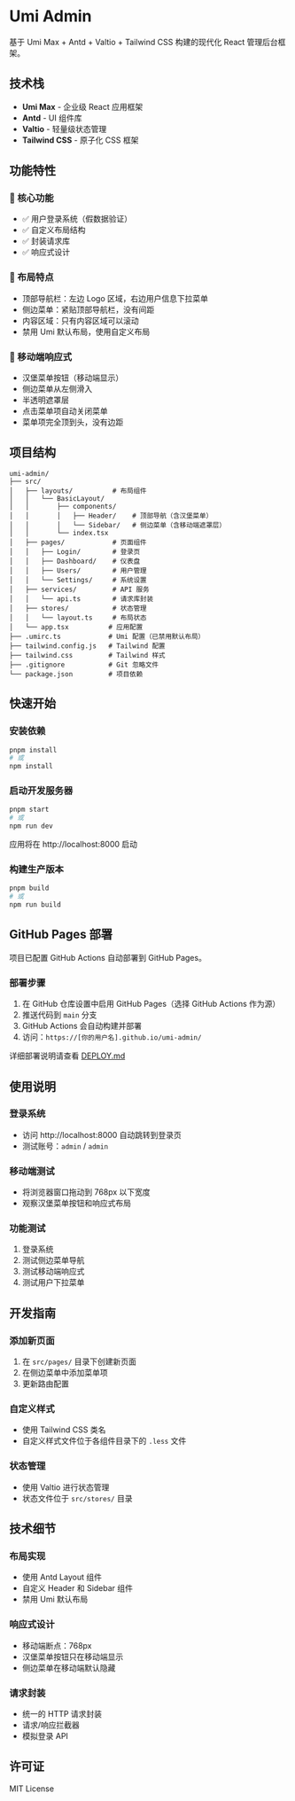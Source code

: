 # Umi Admin

基于 Umi Max + Antd + Valtio + Tailwind CSS 构建的现代化 React 管理后台框架。

## 技术栈

- **Umi Max** - 企业级 React 应用框架
- **Antd** - UI 组件库
- **Valtio** - 轻量级状态管理
- **Tailwind CSS** - 原子化 CSS 框架

## 功能特性

### 🎯 核心功能
- ✅ 用户登录系统（假数据验证）
- ✅ 自定义布局结构
- ✅ 封装请求库
- ✅ 响应式设计

### 🎨 布局特点
- 顶部导航栏：左边 Logo 区域，右边用户信息下拉菜单
- 侧边菜单：紧贴顶部导航栏，没有间距
- 内容区域：只有内容区域可以滚动
- 禁用 Umi 默认布局，使用自定义布局

### 📱 移动端响应式
- 汉堡菜单按钮（移动端显示）
- 侧边菜单从左侧滑入
- 半透明遮罩层
- 点击菜单项自动关闭菜单
- 菜单项完全顶到头，没有边距

## 项目结构

```
umi-admin/
├── src/
│   ├── layouts/          # 布局组件
│   │   └── BasicLayout/
│   │       ├── components/
│   │       │   ├── Header/    # 顶部导航（含汉堡菜单）
│   │       │   └── Sidebar/   # 侧边菜单（含移动端遮罩层）
│   │       └── index.tsx
│   ├── pages/            # 页面组件
│   │   ├── Login/        # 登录页
│   │   ├── Dashboard/    # 仪表盘
│   │   ├── Users/        # 用户管理
│   │   └── Settings/     # 系统设置
│   ├── services/         # API 服务
│   │   └── api.ts        # 请求库封装
│   ├── stores/           # 状态管理
│   │   └── layout.ts     # 布局状态
│   └── app.tsx          # 应用配置
├── .umirc.ts            # Umi 配置（已禁用默认布局）
├── tailwind.config.js   # Tailwind 配置
├── tailwind.css         # Tailwind 样式
├── .gitignore           # Git 忽略文件
└── package.json         # 项目依赖
```

## 快速开始

### 安装依赖

```bash
pnpm install
# 或
npm install
```

### 启动开发服务器

```bash
pnpm start
# 或
npm run dev
```

应用将在 http://localhost:8000 启动

### 构建生产版本

```bash
pnpm build
# 或
npm run build
```

## GitHub Pages 部署

项目已配置 GitHub Actions 自动部署到 GitHub Pages。

### 部署步骤

1. 在 GitHub 仓库设置中启用 GitHub Pages（选择 GitHub Actions 作为源）
2. 推送代码到 `main` 分支
3. GitHub Actions 会自动构建并部署
4. 访问：`https://[你的用户名].github.io/umi-admin/`

详细部署说明请查看 [DEPLOY.md](./DEPLOY.md)

## 使用说明

### 登录系统
- 访问 http://localhost:8000 自动跳转到登录页
- 测试账号：`admin` / `admin`

### 移动端测试
- 将浏览器窗口拖动到 768px 以下宽度
- 观察汉堡菜单按钮和响应式布局

### 功能测试
1. 登录系统
2. 测试侧边菜单导航
3. 测试移动端响应式
4. 测试用户下拉菜单

## 开发指南

### 添加新页面
1. 在 `src/pages/` 目录下创建新页面
2. 在侧边菜单中添加菜单项
3. 更新路由配置

### 自定义样式
- 使用 Tailwind CSS 类名
- 自定义样式文件位于各组件目录下的 `.less` 文件

### 状态管理
- 使用 Valtio 进行状态管理
- 状态文件位于 `src/stores/` 目录

## 技术细节

### 布局实现
- 使用 Antd Layout 组件
- 自定义 Header 和 Sidebar 组件
- 禁用 Umi 默认布局

### 响应式设计
- 移动端断点：768px
- 汉堡菜单按钮只在移动端显示
- 侧边菜单在移动端默认隐藏

### 请求封装
- 统一的 HTTP 请求封装
- 请求/响应拦截器
- 模拟登录 API

## 许可证

MIT License
